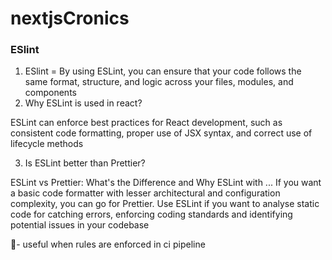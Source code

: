 # nextjsCronics


### ESlint
1. ESlint = By using ESLint, you can ensure that your code follows the same format, structure, and logic across your files, modules, and components
2. Why ESLint is used in react?
   
ESLint can enforce best practices for React development, such as consistent code formatting, proper use of JSX syntax, and correct use of lifecycle methods

3. Is ESLint better than Prettier?

ESLint vs Prettier: What's the Difference and Why ESLint with ...
If you want a basic code formatter with lesser architectural and configuration complexity, you can go for Prettier. Use ESLint if you want to analyse static code for catching errors, enforcing coding standards and identifying potential issues in your codebase


🧨- useful when rules are enforced in ci pipeline



